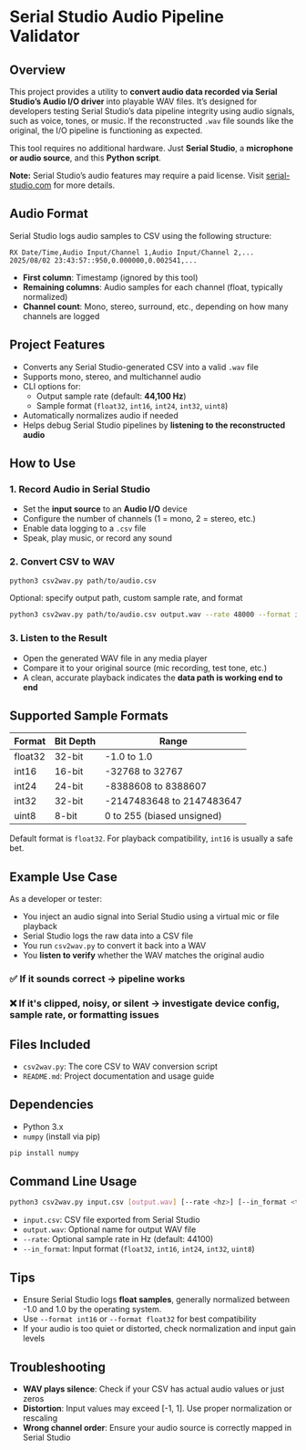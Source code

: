 # **Serial Studio Audio Pipeline Validator**

## **Overview**

This project provides a utility to **convert audio data recorded via Serial Studio’s Audio I/O driver** into playable WAV files. It’s designed for developers testing Serial Studio’s data pipeline integrity using audio signals, such as voice, tones, or music. If the reconstructed `.wav` file sounds like the original, the I/O pipeline is functioning as expected.

This tool requires no additional hardware. Just **Serial Studio**, a **microphone or audio source**, and this **Python script**.

**Note:** Serial Studio’s audio features may require a paid license. Visit [serial-studio.com](https://serial-studio.com/) for more details.

## **Audio Format**

Serial Studio logs audio samples to CSV using the following structure:

```csv
RX Date/Time,Audio Input/Channel 1,Audio Input/Channel 2,...
2025/08/02 23:43:57::950,0.000000,0.002541,...
```

- **First column**: Timestamp (ignored by this tool)
- **Remaining columns**: Audio samples for each channel (float, typically normalized)
- **Channel count**: Mono, stereo, surround, etc., depending on how many channels are logged

## **Project Features**

- Converts any Serial Studio-generated CSV into a valid `.wav` file
- Supports mono, stereo, and multichannel audio
- CLI options for:
  - Output sample rate (default: **44,100 Hz**)
  - Sample format (`float32`, `int16`, `int24`, `int32`, `uint8`)
- Automatically normalizes audio if needed
- Helps debug Serial Studio pipelines by **listening to the reconstructed audio**

## **How to Use**

### 1. **Record Audio in Serial Studio**
- Set the **input source** to an **Audio I/O** device
- Configure the number of channels (1 = mono, 2 = stereo, etc.)
- Enable data logging to a `.csv` file
- Speak, play music, or record any sound

### 2. **Convert CSV to WAV**

```bash
python3 csv2wav.py path/to/audio.csv
```

Optional: specify output path, custom sample rate, and format

```bash
python3 csv2wav.py path/to/audio.csv output.wav --rate 48000 --format int16
```

### 3. **Listen to the Result**
- Open the generated WAV file in any media player
- Compare it to your original source (mic recording, test tone, etc.)
- A clean, accurate playback indicates the **data path is working end to end**

## **Supported Sample Formats**

| Format    | Bit Depth | Range                      |
|-----------|-----------|----------------------------|
| float32   | 32-bit    | -1.0 to 1.0                |
| int16     | 16-bit    | -32768 to 32767            |
| int24     | 24-bit    | -8388608 to 8388607        |
| int32     | 32-bit    | -2147483648 to 2147483647  |
| uint8     | 8-bit     | 0 to 255 (biased unsigned) |

Default format is `float32`. For playback compatibility, `int16` is usually a safe bet.

## **Example Use Case**

As a developer or tester:

- You inject an audio signal into Serial Studio using a virtual mic or file playback
- Serial Studio logs the raw data into a CSV file
- You run `csv2wav.py` to convert it back into a WAV
- You **listen to verify** whether the WAV matches the original audio

### ✅ If it sounds correct → pipeline works  
### ❌ If it's clipped, noisy, or silent → investigate device config, sample rate, or formatting issues

## **Files Included**

- `csv2wav.py`: The core CSV to WAV conversion script
- `README.md`: Project documentation and usage guide

## **Dependencies**

- Python 3.x
- `numpy` (install via pip)

```bash
pip install numpy
```

## **Command Line Usage**

```bash
python3 csv2wav.py input.csv [output.wav] [--rate <hz>] [--in_format <type>]
```

- `input.csv`: CSV file exported from Serial Studio
- `output.wav`: Optional name for output WAV file
- `--rate`: Optional sample rate in Hz (default: 44100)
- `--in_format`: Input format (`float32`, `int16`, `int24`, `int32`, `uint8`)

## **Tips**

- Ensure Serial Studio logs **float samples**, generally normalized between -1.0 and 1.0 by the operating system.
- Use `--format int16` or `--format float32` for best compatibility
- If your audio is too quiet or distorted, check normalization and input gain levels

## **Troubleshooting**

- **WAV plays silence**: Check if your CSV has actual audio values or just zeros
- **Distortion**: Input values may exceed [-1, 1]. Use proper normalization or rescaling
- **Wrong channel order**: Ensure your audio source is correctly mapped in Serial Studio
